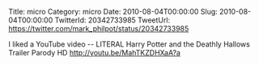 Title: micro
Category: micro
Date: 2010-08-04T00:00:00
Slug: 2010-08-04T00:00:00
TwitterId: 20342733985
TweetUrl: https://twitter.com/mark_philpot/status/20342733985

I liked a YouTube video -- LITERAL Harry Potter and the Deathly Hallows Trailer Parody HD http://youtu.be/MahTKZDHXaA?a